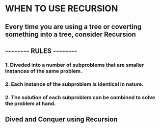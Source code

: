 # WHEN TO USE RECURSION

## Every time you are using a tree or coverting something into a tree, consider Recursion

## -------- RULES --------

### 1. Diveded into a number of subproblems that are smaller instances of the same problem.

### 2. Each instance of the subproblem is identical in nature.

### 2. The solution of each subproblem can be combined to solve the problem at hand.

## Dived and Conquer using Recursion
